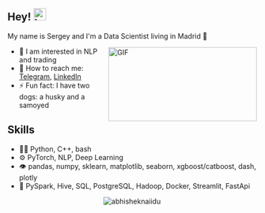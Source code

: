
## Hey! <img src="https://media.giphy.com/media/hvRJCLFzcasrR4ia7z/giphy.gif" alt="Logo" width="25" height="25">
My name is Sergey and I'm a Data Scientist living in Madrid 🌆

<img align="right" alt="GIF" src="https://github.com/abhisheknaiidu/abhisheknaiidu/blob/master/code.gif?raw=true" width="300" height="150" />

- 🤔 I am interested in NLP and trading
- 💬 How to reach me: [Telegram](https://t.me/slgero), [LinkedIn](https://www.linkedin.com/in/sergey-savvov/)
- ⚡ Fun fact: I have two dogs: a husky and a samoyed

## Skills
- 👨‍💻 Python, C++, bash
- ⚙️ PyTorch, NLP, Deep Learning
- 👁️ pandas, numpy, sklearn, matplotlib, seaborn, xgboost/catboost, dash, plotly
- 💽 PySpark, Hive, SQL, PostgreSQL, Hadoop, Docker, Streamlit, FastApi

<p align="center"> <img src="https://github-readme-stats.vercel.app/api?username=slgero&show_icons=true&hide_border=true&theme=gotham" alt="abhisheknaiidu" />

